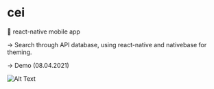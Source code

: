 # cei
:pushpin:	 react-native mobile app

-> Search through API database, using react-native and nativebase for theming.

-> Demo (08.04.2021) 

![Alt Text](https://media.giphy.com/media/dpYDk5d6mvE3sHmyC6/giphy.gif)
